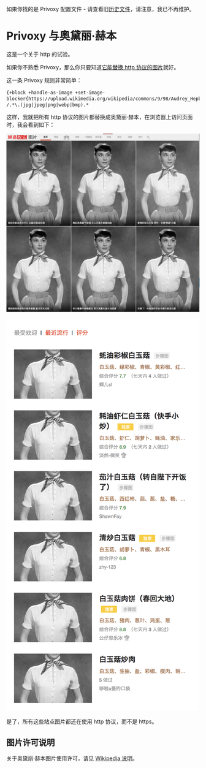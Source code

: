 如果你找的是 Privoxy 配置文件 - 请查看旧[历史文件](https://github.com/chenxsan/Privoxy/tree/1ad6281701d639c2ff6802fd625a565dda1de810)，请注意，我已不再维护。

# Privoxy 与奥黛丽·赫本

这是一个关于 http 的试验。

如果你不熟悉 Privoxy，那么你只要知道[它能替换 http 协议的图片](https://blog.zfanw.com/block-webpage-ad-with-privoxy/)就好。

这一条 Privoxy 规则非常简单：

```
{+block +handle-as-image +set-image-blocker{https://upload.wikimedia.org/wikipedia/commons/9/98/Audrey_Hepburn_screentest_in_Roman_Holiday_trailer.jpg}}
/.*\.(jpg|jpeg|png|webp|bmp).*
```
这样，我就把所有 http 协议的图片都替换成奥黛丽·赫本，在浏览器上访问页面时，我会看到如下：

![赫本](images/replace-image-with-hepburn.png)

![赫本](images/replace-img-with-hepburn.png)

是了，所有这些站点图片都还在使用 http 协议，而不是 https。

## 图片许可说明

关于奥黛丽·赫本图片使用许可，请见 [Wikipedia 说明](https://upload.wikimedia.org/wikipedia/commons/9/98/Audrey_Hepburn_screentest_in_Roman_Holiday_trailer.jpg)。